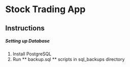 # Stock Trading App 


## Instructions

##### Setting up Database

1. Install PostgreSQL
2. Run ** backup.sql ** scripts in sql_backups directory